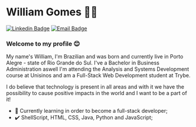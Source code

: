 # William Gomes :man_technologist:

[![Linkedin Badge](https://img.shields.io/badge/-LinkedIn-blue?style=flat-square&logo=Linkedin&logoColor=white&link=https://www.linkedin.com/in/williamjog/)](https://www.linkedin.com/in/williamjog/)
[![Email Badge](https://img.shields.io/badge/-Gmail-c14438?style=flat-square&logo=Gmail&logoColor=white&link=mailto:williamjog@hotmail.com)](mailto:williamjog@hotmail.com)


### Welcome to my profile :blush:

My name's William, I'm Brazilian and was born and currently live in Porto Alegre - state of Rio Grande do Sul. I've a Bachelor in Business Administration aswell I'm attending the Analysis and Systems Development course at Unisinos and am a Full-Stack Web Development student at Trybe.

I do believe that technology is present in all areas and with it we have the possibility to cause positive impacts in the world and I want to be a part of it!

 - :blue_book: Currently learning in order to become a full-stack developer;
 - :heavy_check_mark: ShellScript, HTML, CSS, Java, Python and JavaScript;
